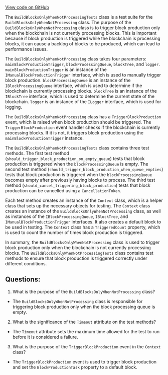 [View code on GitHub](https://github.com/nethermindeth/nethermind/Nethermind.Blockchain.Test/Producers/BuildBlocksOnlyWhenNotProcessingTests.cs)

The `BuildBlocksOnlyWhenNotProcessingTests` class is a test suite for the `BuildBlocksOnlyWhenNotProcessing` class. The purpose of the `BuildBlocksOnlyWhenNotProcessing` class is to trigger block production only when the blockchain is not currently processing blocks. This is important because if block production is triggered while the blockchain is processing blocks, it can cause a backlog of blocks to be produced, which can lead to performance issues.

The `BuildBlocksOnlyWhenNotProcessing` class takes four parameters: `mainBlockProductionTrigger`, `blockProcessingQueue`, `blockTree`, and `logger`. `mainBlockProductionTrigger` is an instance of the `IManualBlockProductionTrigger` interface, which is used to manually trigger block production. `blockProcessingQueue` is an instance of the `IBlockProcessingQueue` interface, which is used to determine if the blockchain is currently processing blocks. `blockTree` is an instance of the `IBlockTree` interface, which is used to determine the current state of the blockchain. `logger` is an instance of the `ILogger` interface, which is used for logging.

The `BuildBlocksOnlyWhenNotProcessing` class has a `TriggerBlockProduction` event, which is raised when block production should be triggered. The `TriggerBlockProduction` event handler checks if the blockchain is currently processing blocks. If it is not, it triggers block production using the `mainBlockProductionTrigger` instance.

The `BuildBlocksOnlyWhenNotProcessingTests` class contains three test methods. The first test method (`should_trigger_block_production_on_empty_queue`) tests that block production is triggered when the `blockProcessingQueue` is empty. The second test method (`should_trigger_block_production_when_queue_empties`) tests that block production is triggered when the `blockProcessingQueue` becomes empty after previously having blocks to process. The third test method (`should_cancel_triggering_block_production`) tests that block production can be cancelled using a `CancellationToken`.

Each test method creates an instance of the `Context` class, which is a helper class that sets up the necessary objects for testing. The `Context` class creates an instance of the `BuildBlocksOnlyWhenNotProcessing` class, as well as instances of the `IBlockProcessingQueue`, `IBlockTree`, and `IManualBlockProductionTrigger` interfaces. It also creates a default block to be used in testing. The `Context` class has a `TriggeredCount` property, which is used to count the number of times block production is triggered.

In summary, the `BuildBlocksOnlyWhenNotProcessing` class is used to trigger block production only when the blockchain is not currently processing blocks. The `BuildBlocksOnlyWhenNotProcessingTests` class contains test methods to ensure that block production is triggered correctly under different conditions.
## Questions: 
 1. What is the purpose of the `BuildBlocksOnlyWhenNotProcessing` class?
- The `BuildBlocksOnlyWhenNotProcessing` class is responsible for triggering block production only when the block processing queue is empty.

2. What is the significance of the `Timeout` attribute on the test methods?
- The `Timeout` attribute sets the maximum time allowed for the test to run before it is considered a failure.

3. What is the purpose of the `TriggerBlockProduction` event in the `Context` class?
- The `TriggerBlockProduction` event is used to trigger block production and set the `BlockProductionTask` property to a default block.